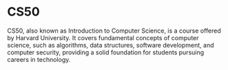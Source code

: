 # CS50
CS50, also known as Introduction to Computer Science, is a course offered by Harvard University. It covers fundamental concepts of computer science, such as algorithms, data structures, software development, and computer security, providing a solid foundation for students pursuing careers in technology. 

